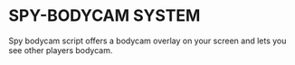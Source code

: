 # SPY-BODYCAM SYSTEM

Spy bodycam script offers a bodycam overlay on your screen and lets you see other players bodycam.
